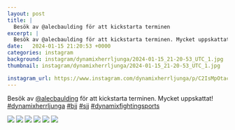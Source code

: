 ```yaml
---
layout: post
title: |
  Besök av @alecbaulding för att kickstarta terminen
excerpt: |
  Besök av @alecbaulding för att kickstarta terminen. Mycket uppskattat!    
date:   2024-01-15 21:20:53 +0000
categories: instagram
background: instagram/dynamixherrljunga/2024-01-15_21-20-53_UTC_1.jpg
thumbnail: instagram/dynamixherrljunga/2024-01-15_21-20-53_UTC_1.jpg

instagram_url: https://www.instagram.com/dynamixherrljunga/p/C2IsMpOtacN
---
```

Besök av [@alecbaulding](https://www.instagram.com/alecbaulding/) för att kickstarta terminen. Mycket uppskattat! [#dynamixherrljunga](https://www.instagram.com/explore/tags/dynamixherrljunga/) [#bjj](https://www.instagram.com/explore/tags/bjj/) [#sjj](https://www.instagram.com/explore/tags/sjj/) [#dynamixfightingsports](https://www.instagram.com/explore/tags/dynamixfightingsports/)



<img src='{{ site.baseurl }}/instagram/dynamixherrljunga/2024-01-15_21-20-53_UTC_1.jpg' class='img-fluid' />


<img src='{{ site.baseurl }}/instagram/dynamixherrljunga/2024-01-15_21-20-53_UTC_2.jpg' class='img-fluid' />


<img src='{{ site.baseurl }}/instagram/dynamixherrljunga/2024-01-15_21-20-53_UTC_3.jpg' class='img-fluid' />


<img src='{{ site.baseurl }}/instagram/dynamixherrljunga/2024-01-15_21-20-53_UTC_4.jpg' class='img-fluid' />


<img src='{{ site.baseurl }}/instagram/dynamixherrljunga/2024-01-15_21-20-53_UTC_5.jpg' class='img-fluid' />


<img src='{{ site.baseurl }}/instagram/dynamixherrljunga/2024-01-15_21-20-53_UTC_6.jpg' class='img-fluid' />
